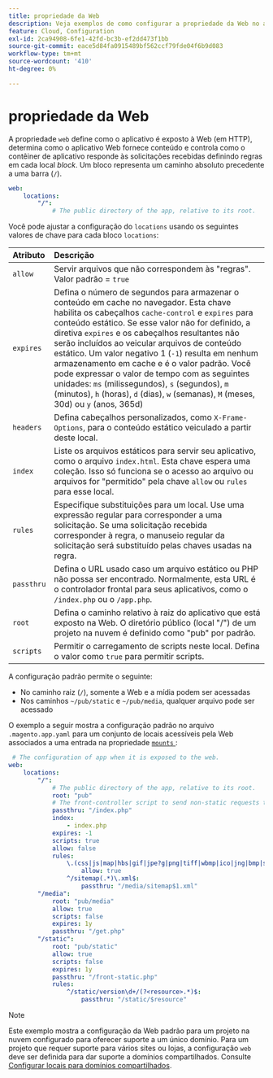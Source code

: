 ```yaml
---
title: propriedade da Web
description: Veja exemplos de como configurar a propriedade da Web no arquivo de configuração do aplicativo  [!DNL Commerce] .
feature: Cloud, Configuration
exl-id: 2ca94908-6fe1-42fd-bc3b-ef2dd473f1bb
source-git-commit: eace5d84fa0915489bf562ccf79fde04f6b9d083
workflow-type: tm+mt
source-wordcount: '410'
ht-degree: 0%

---
```


# propriedade da Web

A propriedade `web` define como o aplicativo é exposto à Web (em HTTP), determina como o aplicativo Web fornece conteúdo e controla como o contêiner de aplicativo responde às solicitações recebidas definindo regras em cada local _block_. Um bloco representa um caminho absoluto precedente a uma barra (`/`).

```yaml
web:
    locations:
        "/":
            # The public directory of the app, relative to its root.
```

Você pode ajustar a configuração do `locations` usando os seguintes valores de chave para cada bloco `locations`:

| Atributo | Descrição |
| :--- | :--- |
| `allow` | Servir arquivos que não correspondem às &quot;regras&quot;. Valor padrão = `true` |
| `expires` | Defina o número de segundos para armazenar o conteúdo em cache no navegador. Esta chave habilita os cabeçalhos `cache-control` e `expires` para conteúdo estático. Se esse valor não for definido, a diretiva `expires` e os cabeçalhos resultantes não serão incluídos ao veicular arquivos de conteúdo estático. Um valor negativo 1 (`-1`) resulta em nenhum armazenamento em cache e é o valor padrão. Você pode expressar o valor de tempo com as seguintes unidades: `ms` (milissegundos), `s` (segundos), `m` (minutos), `h` (horas), `d` (dias), `w` (semanas), `M` (meses, 30d) ou `y` (anos, 365d) |
| `headers` | Defina cabeçalhos personalizados, como `X-Frame-Options`, para o conteúdo estático veiculado a partir deste local. |
| `index` | Liste os arquivos estáticos para servir seu aplicativo, como o arquivo `index.html`. Esta chave espera uma coleção. Isso só funciona se o acesso ao arquivo ou arquivos for &quot;permitido&quot; pela chave `allow` ou `rules` para esse local. |
| `rules` | Especifique substituições para um local. Use uma expressão regular para corresponder a uma solicitação. Se uma solicitação recebida corresponder à regra, o manuseio regular da solicitação será substituído pelas chaves usadas na regra. |
| `passthru` | Defina o URL usado caso um arquivo estático ou PHP não possa ser encontrado. Normalmente, esta URL é o controlador frontal para seus aplicativos, como o `/index.php` ou o `/app.php`. |
| `root` | Defina o caminho relativo à raiz do aplicativo que está exposto na Web. O diretório público (local &quot;/&quot;) de um projeto na nuvem é definido como &quot;pub&quot; por padrão. |
| `scripts` | Permitir o carregamento de scripts neste local. Defina o valor como `true` para permitir scripts. |

A configuração padrão permite o seguinte:

- No caminho raiz (`/`), somente a Web e a mídia podem ser acessadas
- Nos caminhos `~/pub/static` e `~/pub/media`, qualquer arquivo pode ser acessado

O exemplo a seguir mostra a configuração padrão no arquivo `.magento.app.yaml` para um conjunto de locais acessíveis pela Web associados a uma entrada na propriedade [`mounts` ](properties.md#mounts):

```yaml
 # The configuration of app when it is exposed to the web.
web:
    locations:
        "/":
            # The public directory of the app, relative to its root.
            root: "pub"
            # The front-controller script to send non-static requests to.
            passthru: "/index.php"
            index:
                - index.php
            expires: -1
            scripts: true
            allow: false
            rules:
                \.(css|js|map|hbs|gif|jpe?g|png|tiff|wbmp|ico|jng|bmp|svgz|midi?|mp?ga|mp2|mp3|m4a|ra|weba|3gpp?|mp4|mpe?g|mpe|ogv|mov|webm|flv|mng|asx|asf|wmv|avi|ogx|swf|jar|ttf|eot|woff|otf|html?)$:
                    allow: true
                ^/sitemap(.*)\.xml$:
                    passthru: "/media/sitemap$1.xml"
        "/media":
            root: "pub/media"
            allow: true
            scripts: false
            expires: 1y
            passthru: "/get.php"
        "/static":
            root: "pub/static"
            allow: true
            scripts: false
            expires: 1y
            passthru: "/front-static.php"
            rules:
                ^/static/version\d+/(?<resource>.*)$:
                    passthru: "/static/$resource"
```

>[!NOTE]
>
>Este exemplo mostra a configuração da Web padrão para um projeto na nuvem configurado para oferecer suporte a um único domínio. Para um projeto que requer suporte para vários sites ou lojas, a configuração `web` deve ser definida para dar suporte a domínios compartilhados. Consulte [Configurar locais para domínios compartilhados](../store/multiple-sites.md#configure-locations-for-shared-domains).
